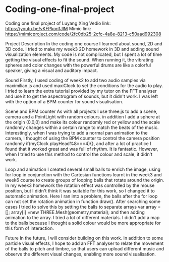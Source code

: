 # Coding-one-final-project
Coding one final project of Luyang Xing
Vedio link: https://youtu.be/vKFPkon1JlM
Mimic link: https://mimicproject.com/code/2fc0db25-2cfc-4a8e-8213-c50aad992308

Project Description
In the coding one course I learned about sound, 2D and 3D code. I tried to make my week3 2D homework in 3D and adding sound visualization elements. My code is not complicated, but I spent a lot of time getting the visual effects to fit the sound. When running it, the vibrating spheres and color changes with the powerful drums are like a colorful speaker, giving a visual and auditory impact.

Sound
Firstly, I used coding of week2 to add two audio samples via maximilian.js and used maxiClock to set the conditions for the audio to play. I tried to learn the extra tutorial provided by my tutor on the FFT analyser and use it to get the aspectrogram of sounds, but it didn't work. I was left with the option of a BPM counter for sound visualisation.

Scene and BPM counter
As with all projects I use three.js to add a scene, camera and a PointLight with random colours. in addition I add a sphere at the origin (0,0,0) and make its colour randomly red or yellow and the scale randomly changes within a certain range to match the beats of the music. Interestingly, when I was trying to add a normal pan animation to the camera, I thought of using the BPM counter to control the camera position randomly if(myClock.playHead%8===4){}, and after a lot of practice I found that it worked great and was full of rhythm. It is fantastic. However, when I tried to use this method to control the colour and scale, it didn't work.

Loop and animation
I created several small balls to enrich the image, using for loop in conjunction with the Cartesian functions learnt in the week3 and week6 course to create groups of looping balls that rotate around the origin. In my week3 homework the rotation effect was controlled by the mouse position, but I didn't think it was suitable for this work, so I changed it to automatic animation. Here I ran into a problem, the balls after the for loop can not set the rotation animation in function draw(). After searching some cases I tried to solve this by setting the balls to separate arrays var array = []; array[i] =new THREE.Mesh(geometry,material); and then adding animation to the array. I tried a lot of different materials. I didn't add a map to the balls because I thought a solid colour would be more appropriate for this form of interaction.

Future
In the future, I will consider building on this work. In addition to some particle visual effects, I hope to add an FFT analyser to relate the movement of the balls to pitch and timbre, so that users can upload different music and observe the different visual changes, enabling more sound visualisation.
